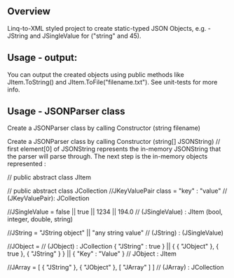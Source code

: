 ## Overview
Linq-to-XML styled project to create static-typed JSON Objects, e.g. - JString and JSingleValue for ("string" and 45).

## Usage - output:
You can output the created objects using public methods like JItem.ToString() and JItem.ToFile("filename.txt"). 
See unit-tests for more info.

## Usage - JSONParser class
Create a JSONParser class by calling Constructor (string filename)

Create a JSONParser class by calling Constructor (string[] JSONString) 
// first element[0] of JSONString represents the in-memory JSONString that the parser will parse through.
The next step is the in-memory objects represented :

// public abstract class JItem 

// public abstract class JCollection
//JKeyValuePair class = "key" : "value"                             // (JKeyValuePair): JCollection

//JSingleValue = false || true || 1234 || 194.0                     // (JSingleValue) : JItem (bool, integer, double, string)

//JString = "JString object" || "any string value"                  // (JString) : (JSingleValue)

//JObject =                                                         // (JObject) : JCollection 
    { "JString" : true } || 
    { { "JObject" }, { true }, { "JString" } } || 
    { "Key" : "Value" } // JObject : JItem
    
//JArray = [ { "JString" }, { "JObject" }, [ "JArray" ] ]           // (JArray) : JCollection
